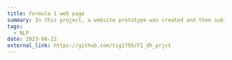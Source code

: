 ```yaml
---
title: Formula 1 web page
summary: In this project, a website prototype was created and then subjected to a Nielsen heuristic evaluation, enabling usability assessment and user experience analysis. The obtained insights informed iterative improvements.
tags:
  - NLP
date: 2023-08-22
external_link: https://github.com/tig1795/F1_dh_prjct
---
```

